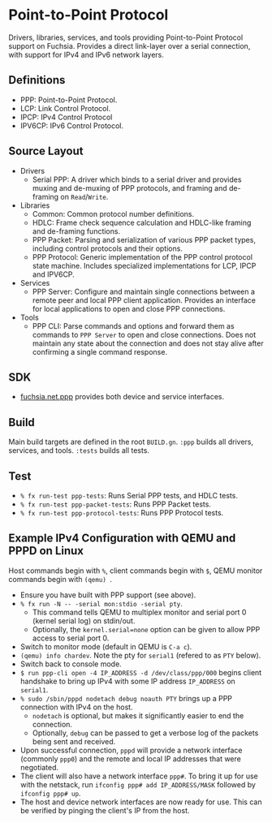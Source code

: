 # Point-to-Point Protocol

Drivers, libraries, services, and tools providing Point-to-Point Protocol support on Fuchsia.
Provides a direct link-layer over a serial connection, with support for IPv4 and IPv6 network
layers.

## Definitions
- PPP: Point-to-Point Protocol.
- LCP: Link Control Protocol.
- IPCP: IPv4 Control Protocol
- IPV6CP: IPv6 Control Protocol.

## Source Layout
- Drivers
  - Serial PPP: A driver which binds to a serial
  driver and provides muxing and de-muxing of PPP protocols, and framing and de-framing on
  `Read`/`Write`.
- Libraries
  - Common: Common protocol number definitions.
  - HDLC: Frame check sequence calculation and HDLC-like framing and de-framing functions.
  - PPP Packet: Parsing and serialization of various PPP packet types, including control protocols
  and their options.
  - PPP Protocol: Generic implementation of the PPP control protocol state machine. Includes
  specialized implementations for LCP, IPCP and IPV6CP.
- Services
  - PPP Server: Configure and maintain single connections between a remote peer and local PPP client application. Provides an interface for local applications to open and close PPP connections.
- Tools
  - PPP CLI: Parse commands and options and forward them as commands to `PPP Server` to open and close connections. Does not maintain any state about the connection and does not stay alive after confirming a single command response.

## SDK
- [fuchsia.net.ppp](../../../sdk/fidl/fuchsia.net.ppp) provides both device and service interfaces.

## Build
Main build targets are defined in the root `BUILD.gn`. `:ppp` builds all drivers, services, and tools. `:tests` builds all tests.

## Test
- `% fx run-test ppp-tests`: Runs Serial PPP tests, and HDLC tests.
- `% fx run-test ppp-packet-tests`: Runs PPP Packet tests.
- `% fx run-test ppp-protocol-tests`: Runs PPP Protocol tests.

## Example IPv4 Configuration with QEMU and PPPD on Linux
Host commands begin with `%`, client commands begin with `$`, QEMU monitor commands begin with `(qemu) `.
- Ensure you have built with PPP support (see above).
- `% fx run -N -- -serial mon:stdio -serial pty`.
    - This command tells QEMU to multiplex monitor and serial port 0 (kernel serial log) on
    stdin/out.
    - Optionally, the `kernel.serial=none` option can be given to allow PPP access to serial port 0.
- Switch to monitor mode (default in QEMU is `C-a c`).
- `(qemu) info chardev`. Note the pty for `serial1` (refered to as `PTY` below).
- Switch back to console mode.
- `$ run ppp-cli open -4 IP_ADDRESS -d /dev/class/ppp/000` begins client handshake to bring up IPv4
with some IP address `IP_ADDRESS` on `serial1`.
- `% sudo /sbin/pppd nodetach debug noauth PTY` brings up a PPP connection with IPv4 on the host.
    - `nodetach` is optional, but makes it significantly easier to end the connection.
    - Optionally, `debug` can be passed to get a verbose log of the packets being sent and received.
- Upon successful connection, `pppd` will provide a network interface (commonly `ppp0`) and the remote and local IP addresses that were negotiated.
- The client will also have a network interface `ppp#`. To bring it up for use with the netstack, run `ifconfig ppp# add IP_ADDRESS/MASK` followed by `ifconfig ppp# up`.
- The host and device network interfaces are now ready for use. This can be verified by pinging the client's IP from the host.
